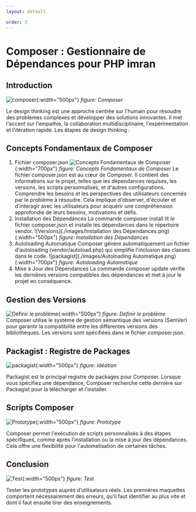 ```yaml
---
layout: default

order: 3
---
```

# Composer : Gestionnaire de Dépendances pour PHP imran
## Introduction
![composer](./images/composer.png){:width="500px"}
*figure: Composer*

Le design thinking est une approche centrée sur l'humain pour résoudre des problèmes complexes et développer des solutions innovantes. Il met l'accent sur l'empathie, la collaboration multidisciplinaire, l'expérimentation et l'itération rapide.
Les étapes de design thinking : 


## Concepts Fondamentaux de Composer
1. Fichier composer.json
![Concepts Fondamentaux de Composer](./images/consept.png){:width="700px"}
*figure: Concepts Fondamentaux de Composer*
Le fichier composer.json est au cœur de Composer. Il contient des informations sur le projet, telles que les dépendances requises, les versions, les scripts personnalisés, et d'autres configurations.
Comprendre les besoins et les perspectives des utilisateurs concernés par le problème à résoudre. Cela implique d'observer, d'écouter et d'interagir avec les utilisateurs pour acquérir une compréhension approfondie de leurs besoins, motivations et défis.
2. Installation des Dépendances
 La commande composer install lit le fichier composer.json et installe les dépendances dans le répertoire vendor.
![Versions](./images/Installation des Dépendances.png){:width="500px"}
*figure: Installation des Dépendances*
3. Autoloading Automatique
Composer génère automatiquement un fichier d'autoloading (vendor/autoload.php) qui simplifie l'inclusion des classes dans le code.
![packagist](./images/Autoloading Automatique.png){:width="700px"}
*figure: Autoloading Automatique*
4. Mise à Jour des Dépendances
La commande composer update vérifie les dernières versions compatibles des dépendances et met à jour le projet en conséquence.
## Gestion des Versions
![Définir le problème](./images/Gestion-des-Versions.png){:width="500px"}
*figure: Définir le problème*
Composer utilise le système de gestion sémantique des versions (SemVer) pour garantir la compatibilité entre les différentes versions des bibliothèques. Les versions sont spécifiées dans le fichier composer.json.


## Packagist : Registre de Packages

![packagist](./images/packagist.png){:width="500px"}
*figure: Idéation*

Packagist est le principal registre de packages pour Composer. Lorsque vous spécifiez une dépendance, Composer recherche cette dernière sur Packagist pour la télécharger et l'installer.


##  Scripts Composer
![Prototype](./images/script.png){:width="500px"}
*figure: Prototype*

Composer permet l'exécution de scripts personnalisés à des étapes spécifiques, comme après l'installation ou la mise à jour des dépendances. Cela offre une flexibilité pour l'automatisation de certaines tâches.


## Conclusion
![Test](./images/composer.png){:width="500px"}
*figure: Test*

Tester les prototypes auprès d’utilisateurs réels. Les premières maquettes comportent nécessairement des erreurs, qu’il faut identifier au plus vite et dont il faut ensuite tirer des enseignements.

